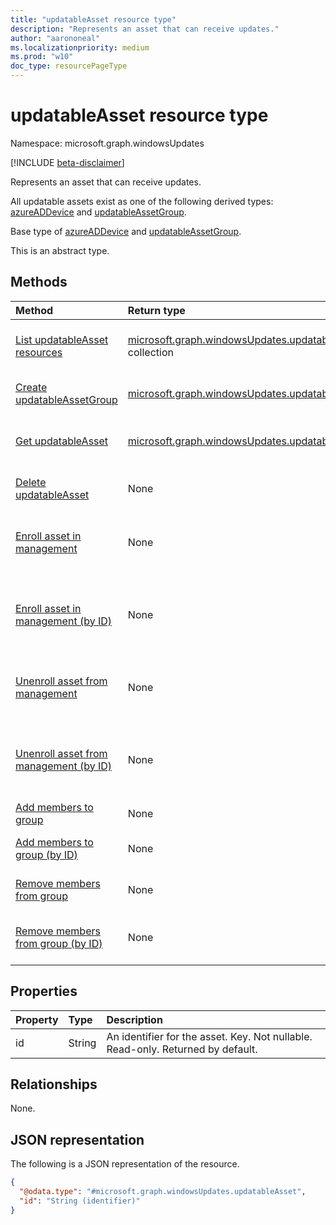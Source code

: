 ```yaml
---
title: "updatableAsset resource type"
description: "Represents an asset that can receive updates."
author: "aarononeal"
ms.localizationpriority: medium
ms.prod: "w10"
doc_type: resourcePageType
---
```


# updatableAsset resource type

Namespace: microsoft.graph.windowsUpdates

[!INCLUDE [beta-disclaimer](../../includes/beta-disclaimer.md)]

Represents an asset that can receive updates.

All updatable assets exist as one of the following derived types: [azureADDevice](../resources/windowsupdates-azureaddevice.md) and [updatableAssetGroup](../resources/windowsupdates-updatableassetgroup.md).

Base type of [azureADDevice](../resources/windowsupdates-azureaddevice.md) and [updatableAssetGroup](../resources/windowsupdates-updatableassetgroup.md).

This is an abstract type.

## Methods
|Method|Return type|Description|
|:---|:---|:---|
|[List updatableAsset resources](../api/windowsupdates-updates-list-updatableassets.md)|[microsoft.graph.windowsUpdates.updatableAsset](../resources/windowsupdates-updatableasset.md) collection|Get a list of the [updatableAsset](../resources/windowsupdates-updatableasset.md) objects and their properties.|
|[Create updatableAssetGroup](../api/windowsupdates-updates-post-updatableassets-updatableassetgroup.md)|[microsoft.graph.windowsUpdates.updatableAssetGroup](../resources/windowsupdates-updatableassetgroup.md)|Create a new [updatableAssetGroup](../resources/windowsupdates-updatableassetgroup.md) object.|
|[Get updatableAsset](../api/windowsupdates-updatableasset-get.md)|[microsoft.graph.windowsUpdates.updatableAsset](../resources/windowsupdates-updatableasset.md)|Read the properties and relationships of an [updatableAsset](../resources/windowsupdates-updatableasset.md) object.|
|[Delete updatableAsset](../api/windowsupdates-updatableasset-delete.md)|None|Delete an [updatableAsset](../resources/windowsupdates-updatableasset.md) object.|
|[Enroll asset in management](../api/windowsupdates-updatableasset-enrollassets.md)|None|Enroll [updatableAssets](../resources/windowsupdates-updatableasset.md) in update management by the deployment service.|
|[Enroll asset in management (by ID)](../api/windowsupdates-updatableasset-enrollassetsbyid.md)|None|Enroll [updatableAssets](../resources/windowsupdates-updatableasset.md) of the same type in update management by the deployment service.|
|[Unenroll asset from management](../api/windowsupdates-updatableasset-unenrollassets.md)|None|Unenroll [updatableAssets](../resources/windowsupdates-updatableasset.md) from update management by the deployment service.|
|[Unenroll asset from management (by ID)](../api/windowsupdates-updatableasset-unenrollassetsbyid.md)|None|Unenroll [updatableAssets](../resources/windowsupdates-updatableasset.md) of the same type from update management by the deployment service.|
|[Add members to group](../api/windowsupdates-updatableassetgroup-addmembers.md)|None|Add members to an [updatableAssetGroup](../resources/windowsupdates-updatableassetgroup.md).|
|[Add members to group (by ID)](../api/windowsupdates-updatableassetgroup-addmembersbyid.md)|None|Add members of the same type to an [updatableAssetGroup](../resources/windowsupdates-updatableassetgroup.md).|
|[Remove members from group](../api/windowsupdates-updatableassetgroup-removemembers.md)|None|Remove members from an [updatableAssetGroup](../resources/windowsupdates-updatableassetgroup.md).|
|[Remove members from group (by ID)](../api/windowsupdates-updatableassetgroup-removemembersbyid.md)|None|Remove members of the same type from an [updatableAssetGroup](../resources/windowsupdates-updatableassetgroup.md).|

## Properties
|Property|Type|Description|
|:---|:---|:---|
|id|String|An identifier for the asset. Key. Not nullable. Read-only. Returned by default.|

## Relationships
None.

## JSON representation
The following is a JSON representation of the resource.
<!-- {
  "blockType": "resource",
  "keyProperty": "id",
  "@odata.type": "microsoft.graph.windowsUpdates.updatableAsset",
  "openType": false
}
-->
``` json
{
  "@odata.type": "#microsoft.graph.windowsUpdates.updatableAsset",
  "id": "String (identifier)"
}
```


